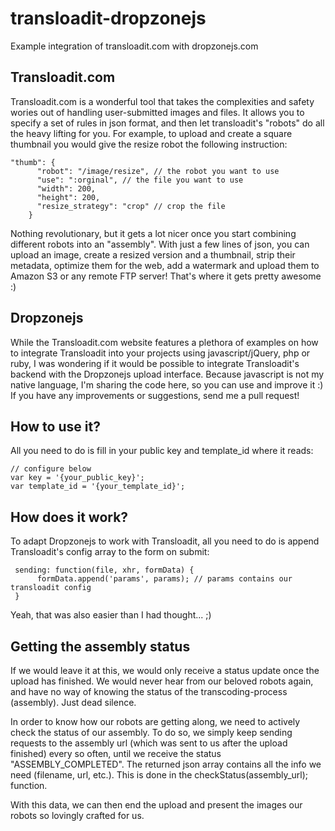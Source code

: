 # transloadit-dropzonejs
Example integration of transloadit.com with dropzonejs.com

## Transloadit.com

Transloadit.com is a wonderful tool that takes the complexities and safety wories out of handling user-submitted images and files. It allows you to specify a set of rules in json format, and then let transloadit's "robots" do all the heavy lifting for you. For example, to upload and create a square thumbnail you would give the resize robot the following instruction:

```
"thumb": {
      "robot": "/image/resize", // the robot you want to use
      "use": ":orginal", // the file you want to use
      "width": 200,
      "height": 200,
      "resize_strategy": "crop" // crop the file
    }
```

Nothing revolutionary, but it gets a lot nicer once you start combining different robots into an "assembly". With just a few lines of json, you can upload an image, create a resized version and a thumbnail, strip their metadata, optimize them for the web, add a watermark and upload them to Amazon S3 or any remote FTP server! That's where it gets pretty awesome :)

## Dropzonejs

While the Transloadit.com website features a plethora of examples on how to integrate Transloadit into your projects using javascript/jQuery, php or ruby, I was wondering if it would be possible to integrate Transloadit's backend with the Dropzonejs upload interface. Because javascript is not my native language, I'm sharing the code here, so you can use and improve it :) If you have any improvements or suggestions, send me a pull request!

## How to use it?

All you need to do is fill in your public key and template_id where it reads:

```
// configure below
var key = '{your_public_key}';
var template_id = '{your_template_id}';
```

## How does it work?

To adapt Dropzonejs to work with Transloadit, all you need to do is append Transloadit's config array to the form on submit:

```
 sending: function(file, xhr, formData) {
      formData.append('params', params); // params contains our transloadit config
 }
```

Yeah, that was also easier than I had thought... ;)

## Getting the assembly status

If we would leave it at this, we would only receive a status update once the upload has finished. We would never hear from our beloved robots again, and have no way of knowing the status of the transcoding-process (assembly). Just dead silence.

In order to know how our robots are getting along, we need to actively check the status of our assembly. To do so, we simply keep sending requests to the assembly url (which was sent to us after the upload finished) every so often, until we receive the status "ASSEMBLY_COMPLETED". The returned json array contains all the info we need (filename, url, etc.). This is done in the checkStatus(assembly_url); function.

With this data, we can then end the upload and present the images our robots so lovingly crafted for us.
